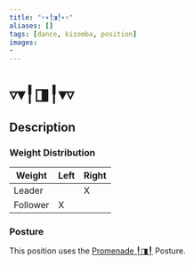 ```yaml
---
title: "▿▾╿◨╿▾▿"
aliases: [] 
tags: [dance, kizomba, position] 
images:
-
---
```

# ▿▾╿◨╿▾▿
## Description
### Weight Distribution
| Weight   | Left | Right |
| -------- | ---- | ----- |
| Leader   |      |     X  |
| Follower |    X  |       |

### Posture
This position uses the [Promenade ╿◨╿](Postures/Promenade%20╿◨╿.md) Posture. 